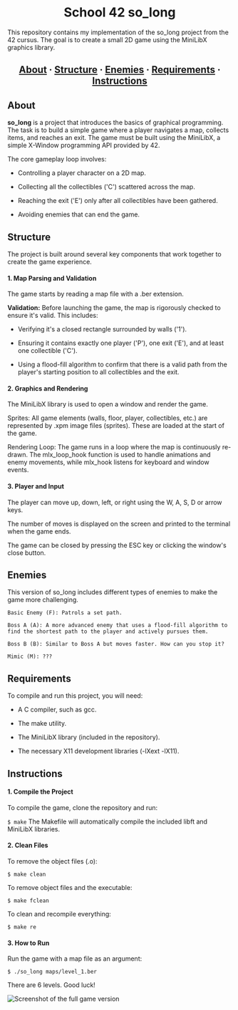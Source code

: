 <h1 align="center">School 42 so_long</h1>

This repository contains my implementation of the so_long project from the 42 cursus. The goal is to create a small 2D game using the MiniLibX graphics library.

<h2 align="center">
    <a href="#about">About</a>
    <span> · </span>
    <a href="#structure">Structure</a>
    <span> · </span>
<a href="#enemies">Enemies</a>
    <span> · </span>
    <a href="#requirements">Requirements</a>
    <span> · </span>
    <a href="#instructions">Instructions</a>
</h2>

## About

**so_long** is a project that introduces the basics of graphical programming. The task is to build a simple game where a player navigates a map, collects items, and reaches an exit. The game must be built using the MiniLibX, a simple X-Window programming API provided by 42.

The core gameplay loop involves:

* Controlling a player character on a 2D map.

* Collecting all the collectibles ('C') scattered across the map.

* Reaching the exit ('E') only after all collectibles have been gathered.

* Avoiding enemies that can end the game.

## Structure

The project is built around several key components that work together to create the game experience.
#### 1. Map Parsing and Validation

The game starts by reading a map file with a .ber extension.

**Validation:** Before launching the game, the map is rigorously checked to ensure it's valid. This includes:

* Verifying it's a closed rectangle surrounded by walls ('1').

* Ensuring it contains exactly one player ('P'), one exit ('E'), and at least one collectible ('C').

* Using a flood-fill algorithm to confirm that there is a valid path from the player's starting position to all collectibles and the exit.

#### 2. Graphics and Rendering

The MiniLibX library is used to open a window and render the game.

Sprites: All game elements (walls, floor, player, collectibles, etc.) are represented by .xpm image files (sprites). These are loaded at the start of the game.

Rendering Loop: The game runs in a loop where the map is continuously re-drawn. The mlx_loop_hook function is used to handle animations and enemy movements, while mlx_hook listens for keyboard and window events.

#### 3. Player and Input

The player can move up, down, left, or right using the W, A, S, D or arrow keys.

The number of moves is displayed on the screen and printed to the terminal when the game ends.

The game can be closed by pressing the ESC key or clicking the window's close button.

## Enemies

This version of so_long includes different types of enemies to make the game more challenging.

    Basic Enemy (F): Patrols a set path.

    Boss A (A): A more advanced enemy that uses a flood-fill algorithm to find the shortest path to the player and actively pursues them.

    Boss B (B): Similar to Boss A but moves faster. How can you stop it?

    Mimic (M): ???

## Requirements

To compile and run this project, you will need:

* A C compiler, such as gcc.

* The make utility.

* The MiniLibX library (included in the repository).

* The necessary X11 development libraries (-lXext -lX11).

## Instructions
#### 1. Compile the Project

To compile the game, clone the repository and run:

```$ make```
The Makefile will automatically compile the included libft and MiniLibX libraries.

#### 2. Clean Files

To remove the object files (.o):

```$ make clean```

To remove object files and the executable:

```$ make fclean```

To clean and recompile everything:

```$ make re```

#### 3. How to Run

Run the game with a map file as an argument:

```$ ./so_long maps/level_1.ber```

There are 6 levels. Good luck!

![Screenshot of the full game version](ScreenshotSL.png)
